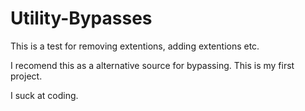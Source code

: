 # Utility-Bypasses
This is a test for removing extentions, adding extentions etc.

I recomend this as a alternative source for bypassing.
This is my first project.

I suck at coding.
